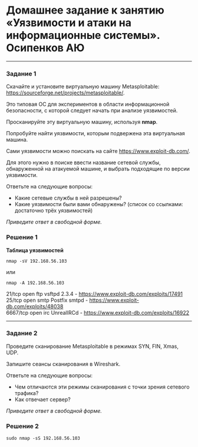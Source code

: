 
# Домашнее задание к занятию «Уязвимости и атаки на информационные системы». Осипенков АЮ

------

### Задание 1

Скачайте и установите виртуальную машину Metasploitable: https://sourceforge.net/projects/metasploitable/.

Это типовая ОС для экспериментов в области информационной безопасности, с которой следует начать при анализе уязвимостей.

Просканируйте эту виртуальную машину, используя **nmap**.

Попробуйте найти уязвимости, которым подвержена эта виртуальная машина.

Сами уязвимости можно поискать на сайте https://www.exploit-db.com/.

Для этого нужно в поиске ввести название сетевой службы, обнаруженной на атакуемой машине, и выбрать подходящие по версии уязвимости.

Ответьте на следующие вопросы:

- Какие сетевые службы в ней разрешены?
- Какие уязвимости были вами обнаружены? (список со ссылками: достаточно трёх уязвимостей)
  
*Приведите ответ в свободной форме.*  


### Решение 1

**Таблица уязвимостей**
```
nmap -sV 192.168.56.103
```
или
```
nmap -A 192.168.56.103
```
21/tcp   open  ftp         vsftpd 2.3.4 - https://www.exploit-db.com/exploits/17491   
25/tcp   open  smtp        Postfix smtpd - https://www.exploit-db.com/exploits/48038  
6667/tcp open  irc         UnrealIRCd - https://www.exploit-db.com/exploits/16922  

------

### Задание 2

Проведите сканирование Metasploitable в режимах SYN, FIN, Xmas, UDP.

Запишите сеансы сканирования в Wireshark.

Ответьте на следующие вопросы:

- Чем отличаются эти режимы сканирования с точки зрения сетевого трафика?
- Как отвечает сервер?

*Приведите ответ в свободной форме.*

### Решение 2

```
sudo nmap -sS 192.168.56.103
```

